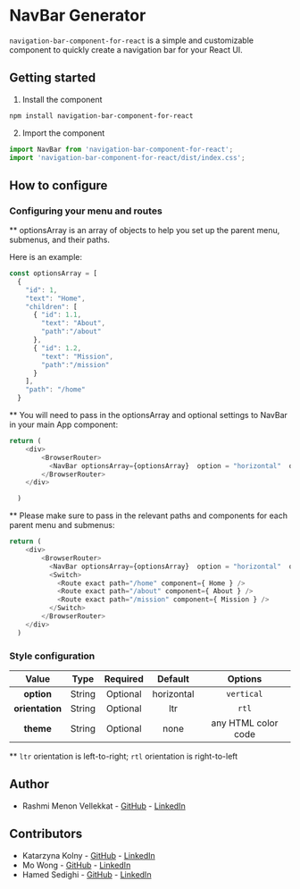 # NavBar Generator

`navigation-bar-component-for-react` is a simple and customizable component to quickly create a navigation bar for your React UI.

## Getting started
1. Install the component
```bash
npm install navigation-bar-component-for-react
```
2. Import the component
```js
import NavBar from 'navigation-bar-component-for-react';
import 'navigation-bar-component-for-react/dist/index.css';
```

## How to configure

### Configuring your menu and routes

** optionsArray is an array of objects to help you set up the parent menu, submenus, and their paths. 

Here is an example:
```typescript jsx
const optionsArray = [
  {
    "id": 1,
    "text": "Home",
    "children": [
      { "id": 1.1,
        "text": "About",
        "path":"/about"
      }, 
      { "id": 1.2,
        "text": "Mission",
        "path":"/mission"
      }
    ],
    "path": "/home"
  }
```

** You will need to pass in the optionsArray and optional settings to NavBar in your main App component:
```typescript jsx
return (
    <div>
        <BrowserRouter>
          <NavBar optionsArray={optionsArray}  option = "horizontal"  orientation = "ltr" theme="blue" />
        </BrowserRouter>
    </div>

  )
```

** Please make sure to pass in the relevant paths and components for each parent menu and submenus:
```typescript jsx
return (
    <div>
        <BrowserRouter>
          <NavBar optionsArray={optionsArray}  option = "horizontal"  orientation = "ltr" theme="blue" />
          <Switch>
            <Route exact path="/home" component={ Home } />
            <Route exact path="/about" component={ About } />
            <Route exact path="/mission" component={ Mission } />
          </Switch>
        </BrowserRouter>
    </div>
  )
```

### Style configuration


|     **Value**         | **Type** | **Required** |     **Default**     |                **Options**                |
| :-------------------: | :------: | :----------: | :-----------------: | :---------------------------------------: |
|     **option**        |  String  |   Optional   |      horizontal     |                 `vertical`                |
|     **orientation**   |  String  |   Optional   |        ltr          |                   `rtl`                   |
|     **theme**         |  String  |   Optional   |        none         |      any HTML color code                  |


** `ltr` orientation is left-to-right; `rtl` orientation is right-to-left

## Author
- Rashmi Menon Vellekkat - [GitHub](https://github.com/RashmiBalaji) - [LinkedIn](https://www.linkedin.com/in/rashmi-menon-vellekkat-96bb88118/)

## Contributors
- Katarzyna Kolny - [GitHub](https://github.com/kasia-js) - [LinkedIn](https://www.linkedin.com/in/katarzyna-kolny-8b3384b9/)
- Mo Wong - [GitHub](https://github.com/ommwong) - [LinkedIn](https://www.linkedin.com/in/mowong1/)
- Hamed Sedighi - [GitHub](https://github.com/herol3oy) - [LinkedIn](https://www.linkedin.com/in/hamed-sedighi/)

